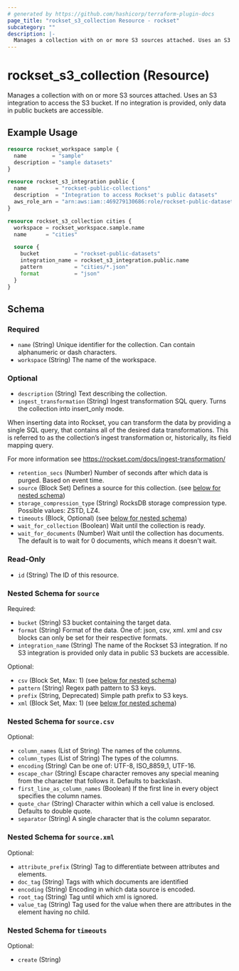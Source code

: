 ```yaml
---
# generated by https://github.com/hashicorp/terraform-plugin-docs
page_title: "rockset_s3_collection Resource - rockset"
subcategory: ""
description: |-
  Manages a collection with on or more S3 sources attached. Uses an S3 integration to access the S3 bucket. If no integration is provided, only data in public buckets are accessible.
---
```


# rockset_s3_collection (Resource)

Manages a collection with on or more S3 sources attached. Uses an S3 integration to access the S3 bucket. If no integration is provided, only data in public buckets are accessible.

## Example Usage

```terraform
resource rockset_workspace sample {
  name        = "sample"
  description = "sample datasets"
}

resource rockset_s3_integration public {
  name         = "rockset-public-collections"
  description  = "Integration to access Rockset's public datasets"
  aws_role_arn = "arn:aws:iam::469279130686:role/rockset-public-datasets"
}

resource rockset_s3_collection cities {
  workspace = rockset_workspace.sample.name
  name      = "cities"

  source {
    bucket           = "rockset-public-datasets"
    integration_name = rockset_s3_integration.public.name
    pattern          = "cities/*.json"
    format           = "json"
  }
}
```

<!-- schema generated by tfplugindocs -->
## Schema

### Required

- `name` (String) Unique identifier for the collection. Can contain alphanumeric or dash characters.
- `workspace` (String) The name of the workspace.

### Optional

- `description` (String) Text describing the collection.
- `ingest_transformation` (String) Ingest transformation SQL query. Turns the collection into insert_only mode.

When inserting data into Rockset, you can transform the data by providing a single SQL query, 
that contains all of the desired data transformations. 
This is referred to as the collection’s ingest transformation or, historically, its field mapping query.

For more information see https://rockset.com/docs/ingest-transformation/
- `retention_secs` (Number) Number of seconds after which data is purged. Based on event time.
- `source` (Block Set) Defines a source for this collection. (see [below for nested schema](#nestedblock--source))
- `storage_compression_type` (String) RocksDB storage compression type. Possible values: ZSTD, LZ4.
- `timeouts` (Block, Optional) (see [below for nested schema](#nestedblock--timeouts))
- `wait_for_collection` (Boolean) Wait until the collection is ready.
- `wait_for_documents` (Number) Wait until the collection has documents. The default is to wait for 0 documents, which means it doesn't wait.

### Read-Only

- `id` (String) The ID of this resource.

<a id="nestedblock--source"></a>
### Nested Schema for `source`

Required:

- `bucket` (String) S3 bucket containing the target data.
- `format` (String) Format of the data. One of: json, csv, xml. xml and csv blocks can only be set for their respective formats.
- `integration_name` (String) The name of the Rockset S3 integration. If no S3 integration is provided only data in public S3 buckets are accessible.

Optional:

- `csv` (Block Set, Max: 1) (see [below for nested schema](#nestedblock--source--csv))
- `pattern` (String) Regex path pattern to S3 keys.
- `prefix` (String, Deprecated) Simple path prefix to S3 keys.
- `xml` (Block Set, Max: 1) (see [below for nested schema](#nestedblock--source--xml))

<a id="nestedblock--source--csv"></a>
### Nested Schema for `source.csv`

Optional:

- `column_names` (List of String) The names of the columns.
- `column_types` (List of String) The types of the columns.
- `encoding` (String) Can be one of: UTF-8, ISO_8859_1, UTF-16.
- `escape_char` (String) Escape character removes any special meaning from the character that follows it. Defaults to backslash.
- `first_line_as_column_names` (Boolean) If the first line in every object specifies the column names.
- `quote_char` (String) Character within which a cell value is enclosed. Defaults to double quote.
- `separator` (String) A single character that is the column separator.


<a id="nestedblock--source--xml"></a>
### Nested Schema for `source.xml`

Optional:

- `attribute_prefix` (String) Tag to differentiate between attributes and elements.
- `doc_tag` (String) Tags with which documents are identified
- `encoding` (String) Encoding in which data source is encoded.
- `root_tag` (String) Tag until which xml is ignored.
- `value_tag` (String) Tag used for the value when there are attributes in the element having no child.



<a id="nestedblock--timeouts"></a>
### Nested Schema for `timeouts`

Optional:

- `create` (String)
